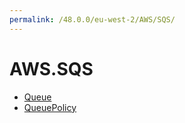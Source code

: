 ```yaml
---
permalink: /48.0.0/eu-west-2/AWS/SQS/
---
```


# AWS.SQS



* [Queue](Queue.md)
* [QueuePolicy](QueuePolicy.md)